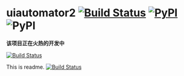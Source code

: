 # uiautomator2 [![Build Status](https://travis-ci.org/openatx/uiautomator2.svg?branch=master)](https://travis-ci.org/openatx/uiautomator2) [![PyPI](https://img.shields.io/pypi/v/uiautomator2.svg)](https://pypi.python.org/pypi/uiautomator2) ![PyPI](https://img.shields.io/pypi/pyversions/uiautomator2.svg)
**该项目正在火热的开发中**

[![Build Status](https://travis-ci.org/cs2002/try.svg?branch=master)](https://travis-ci.org/cs2002/try)

This is readme.
[![Build Status](https://www.travis-ci.org/cs2002/try.svg?branch=master)](https://www.travis-ci.org/cs2002/try)
